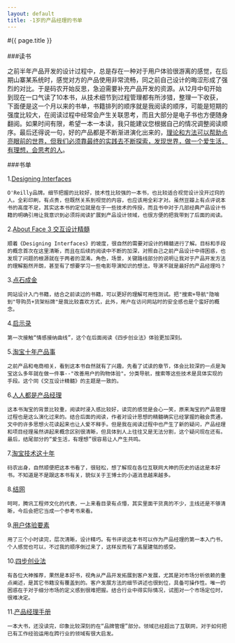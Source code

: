 ```yaml
---
layout: default
title: -1岁的产品经理的书单
---
```


#{{ page.title }}  
<br/>
###读书

之前半年产品开发的设计过程中，总是存在一种对于用户体验很游离的感觉，在后期山寨某系统时，感觉对方的产品使用非常流畅，同之前自己设计的晦涩形成了强烈的对比。于是码农开始反思，急迫需要补充产品开发的资源。从12月中旬开始到现在一口气读了10本书，从技术细节到过程管理都有所涉猎，整理一下收获，下面便是这一个月以来的书单，书籍排列的顺序就是我阅读的顺序，可能是短期的强度比较大，在阅读过程中经常会产生关联思考，而且大部分是电子书也方便随身翻阅。如果时间有限，希望一本一本读，我只能建议您根据自己的情况调整阅读顺序。最后还得说一句，好的产品都是不断渐进演化出来的，<u>理论和方法可以帮助点亮眼前的世界，但我们必须靠最终的实践去不断探索，发现世界，做一个爱生活，有理想，会思考的人</u>。

###书单  

1.[Designing Interfaces](http://book.douban.com/subject/2365393/)  

	O'Reilly品牌。细节把握的比较好，技术性比较强的一本书，也比较适合视觉设计没开过窍的人。全彩印刷，有点贵，但既然关系到视觉的内容，也应该用全彩才对。虽然豆瓣上有点评说本书的高度不足，其实这本书的定位就是在于一些技术的传授，而且书中对于几部经典产品设计书籍的明确引用让我意识到必须将阅读扩展到产品设计领域，也很方便的把我带到了后面的阅读。

2.[About Face 3 交互设计精髓](http://book.douban.com/subject/3279105/)  

	顺着《Designing Interfaces》的坡度，很自然的需要对设计的精髓进行了解。目标和手段的概念首次在这里清晰，而且在后续的阅读中不断的加深，对照自己之前产品设计中得困惑，也发现了问题的根源就在于两者的混淆。角色，场景，关键路线部分的说明让我对于产品开发方法的理解豁然开朗，甚至有了想要学习一些电影导演知识的想法，导演不就是最好的产品经理吗？

3.[点石成金](http://book.douban.com/subject/1827702/)  

	网站设计入门书籍，结合之前读过的书籍，可以更好的理解可用性测试。把"搜索+导航"隐喻到"导购员+货架标牌"是我比较喜欢方式，此外，用户在访问网站时的安全感也是个蛮好的概念。


4.[启示录](http://book.douban.com/subject/5914587/)  

	第一次接触“情感接纳曲线”，这个在后面阅读《四步创业法》体验更加深刻。

5.[淘宝十年产品事](http://book.douban.com/subject/25732463/)  

	之前产品和电商相关，看到这本书自然就有了兴趣，先看了试读的章节，体会比较深的一点是淘宝这么多年就在做一件事--"改善用户的购物体验"。分类导航，搜索等这些技术是具体实现的手段。这个同《交互设计精髓》的主题是一致的。

6.[人人都是产品经理](http://book.douban.com/subject/4723970/)  

	这本书淘宝的背景比较重，阅读时浸入感比较好，读完的感觉是会心一笑，原来淘宝的产品管理过程也是这么演化过来的。结合后面的阅读，作者对设计思想的精髓确实已经掌握的融会贯通，文中的许多思想火花读起来也让人爱不释手。但是我在阅读过程中也产生了新的疑问，产品经理和项目经理虽然讲起来概念区别很清晰，但具体到人上往往又是无法分割，这个疑问现在还有。最后，结尾部分的“爱生活，有理想”很容易让人产生共鸣。

7.[淘宝技术这十年](http://book.douban.com/subject/24335672/)  

	码农出身，自然顺便把这本书看了，很轻松，想了解现在各位互联网大神的历史的话这是本好书。不知道是不是跟这本书有关，貌似关于王博士的小道消息越来越多。

8.[结网](http://read.douban.com/ebook/386586/)  

	呵呵，腾讯工程师文化的代表，一上来看目录有点懵，其实里面干货真的不少，主线还是不够清晰，今后会把它当成一个参考书来看。

9.[用户体验要素](http://book.douban.com/subject/2297549/)  

	用了三个小时读完，层次清晰，设计精巧。有书评说这本书可以作为产品经理的第一本入门书，个人感觉也可以，不过我的顺序倒过来了，这样反而有了高屋建瓴的感受。

10.[四步创业法](http://book.douban.com/subject/11516567/) 

	有各位大神推荐，果然是本好书，视角从产品开发拓展到客户发展，尤其是对市场分析依赖的重点阐述，是其它书籍没有覆盖到的。客户发展方法的细节讲述也很到位，具备可操作性。唯一的困惑在于对于细分市场的定义感到很难把握。结合行业中得实际情况，试图对一个市场定位时，很难决定。

11.[产品经理手册](http://book.douban.com/subject/2005474/)  

	一本大书，还没读完，印象比较深刻的在“品牌管理”部分。领域已经超出了互联网，对于如何把已有工作经验运用在跨行业的领域有很大启发。




